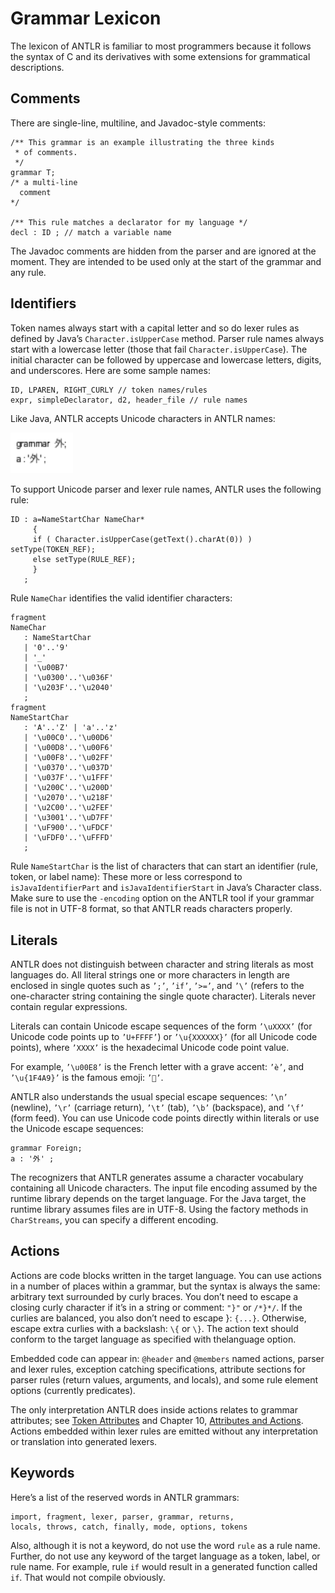 # Grammar Lexicon

The lexicon of ANTLR is familiar to most programmers because it follows the syntax of C and its derivatives with some extensions for grammatical descriptions.

## Comments

There are single-line, multiline, and Javadoc-style comments:

```
/** This grammar is an example illustrating the three kinds
 * of comments.
 */
grammar T;
/* a multi-line
  comment
*/

/** This rule matches a declarator for my language */
decl : ID ; // match a variable name
```

The Javadoc comments are hidden from the parser and are ignored at the moment.  They are intended to be used only at the start of the grammar and any rule.

## Identifiers

Token names always start with a capital letter and so do lexer rules as defined by Java’s `Character.isUpperCase` method. Parser rule names always start with a lowercase letter (those that fail `Character.isUpperCase`). The initial character can be followed by uppercase and lowercase letters, digits, and underscores. Here are some sample names:

```
ID, LPAREN, RIGHT_CURLY // token names/rules
expr, simpleDeclarator, d2, header_file // rule names
```

Like Java, ANTLR accepts Unicode characters in ANTLR names:

<img src=images/nonascii.png width=100>

To support Unicode parser and lexer rule names, ANTLR uses the following rule:

```
ID : a=NameStartChar NameChar*
     {  
     if ( Character.isUpperCase(getText().charAt(0)) ) setType(TOKEN_REF);
     else setType(RULE_REF);
     }  
   ;
```

Rule `NameChar` identifies the valid identifier characters:

```
fragment
NameChar
   : NameStartChar
   | '0'..'9'
   | '_'
   | '\u00B7'
   | '\u0300'..'\u036F'
   | '\u203F'..'\u2040'
   ;
fragment
NameStartChar
   : 'A'..'Z' | 'a'..'z'
   | '\u00C0'..'\u00D6'
   | '\u00D8'..'\u00F6'
   | '\u00F8'..'\u02FF'
   | '\u0370'..'\u037D'
   | '\u037F'..'\u1FFF'
   | '\u200C'..'\u200D'
   | '\u2070'..'\u218F'
   | '\u2C00'..'\u2FEF'
   | '\u3001'..'\uD7FF'
   | '\uF900'..'\uFDCF'
   | '\uFDF0'..'\uFFFD'
   ;
```

Rule `NameStartChar` is the list of characters that can start an identifier (rule, token, or label name):
These more or less correspond to `isJavaIdentifierPart` and `isJavaIdentifierStart` in Java’s Character class. Make sure to use the `-encoding` option on the ANTLR tool if your grammar file is not in UTF-8 format, so that ANTLR reads characters properly.

## Literals

ANTLR does not distinguish between character and string literals as most languages do. All literal strings one or more characters in length are enclosed in single quotes such as `’;’`, `’if’`, `’>=’`, and `’\’` (refers to the one-character string containing the single quote character). Literals never contain regular expressions.

Literals can contain Unicode escape sequences of the form `’\uXXXX’` (for Unicode code points up to `’U+FFFF’`) or `’\u{XXXXXX}’` (for all Unicode code points), where `’XXXX’` is the hexadecimal Unicode code point value.

For example, `’\u00E8’` is the French letter with a grave accent: `’è’`, and `’\u{1F4A9}’` is the famous emoji: `’💩’`.

ANTLR also understands the usual special escape sequences: `’\n’` (newline), `’\r’` (carriage return), `’\t’` (tab), `’\b’` (backspace), and `’\f’` (form feed). You can use Unicode code points directly within literals or use the Unicode escape sequences:

```
grammar Foreign;
a : '外' ;
```

The recognizers that ANTLR generates assume a character vocabulary containing all Unicode characters. The input file encoding assumed by the runtime library depends on the target language. For the Java target, the runtime library assumes files are in UTF-8. Using the  factory methods in `CharStreams`, you can specify a different encoding.

## Actions

Actions are code blocks written in the target language. You can use actions in a number of places within a grammar, but the syntax is always the same: arbitrary text surrounded by curly braces. You don’t need to escape a closing curly character if it’s in a string or comment: `"}"` or `/*}*/`. If the curlies are balanced, you also don’t need to escape }: `{...}`. Otherwise, escape extra curlies with a backslash: `\{` or `\}`. The action text should conform to the target language as specified with thelanguage option.

Embedded code can appear in: `@header` and `@members` named actions, parser and lexer rules, exception catching specifications, attribute sections for parser rules (return values, arguments, and locals), and some rule element options (currently predicates).

The only interpretation ANTLR does inside actions relates to grammar attributes; see [Token Attributes](http://pragprog.com/book/tpantlr2/the-definitive-antlr-4-reference) and Chapter 10, [Attributes and Actions](http://pragprog.com/book/tpantlr2/the-definitive-antlr-4-reference). Actions embedded within lexer rules are emitted without any interpretation or translation into generated lexers.

## Keywords

Here’s a list of the reserved words in ANTLR grammars:

```
import, fragment, lexer, parser, grammar, returns,
locals, throws, catch, finally, mode, options, tokens
```
  
Also, although it is not a keyword, do not use the word `rule` as a rule name. Further, do not use any keyword of the target language as a token, label, or rule name. For example, rule `if` would result in a generated function called `if`.  That would not compile obviously.
